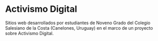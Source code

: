# Activismo Digital
Sitios web desarrollados por estudiantes de Noveno Grado del Colegio Salesiano de la Costa (Canelones, Uruguay) en el marco de un proyecto sobre Activismo Digital.
